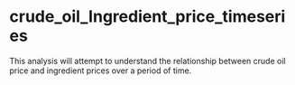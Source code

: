 # crude_oil_Ingredient_price_timeseries
This analysis will attempt to understand the relationship between crude oil price and ingredient prices over a period of time.
